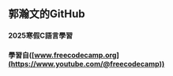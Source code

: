 ## 郭瀚文的GitHub

#### 2025寒假C語言學習

#### 學習自([www.freecodecamp.org](https://www.youtube.com/@freecodecamp))
